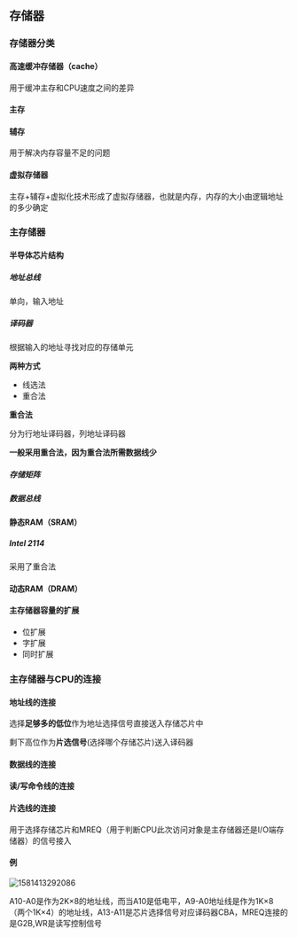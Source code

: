 ## 存储器

### 存储器分类

#### 高速缓冲存储器（cache）

用于缓冲主存和CPU速度之间的差异





#### 主存



#### 辅存

用于解决内存容量不足的问题





#### 虚拟存储器

主存+辅存+虚拟化技术形成了虚拟存储器，也就是内存，内存的大小由逻辑地址的多少确定







### 主存储器

#### 半导体芯片结构

##### 地址总线

单向，输入地址

##### 译码器

根据输入的地址寻找对应的存储单元

**两种方式**

* 线选法
* 重合法

**重合法**

分为行地址译码器，列地址译码器



**一般采用重合法，因为重合法所需数据线少**

##### 存储矩阵

##### 数据总线



#### 静态RAM（SRAM）

##### Intel 2114

采用了重合法



#### 动态RAM（DRAM）







#### 主存储器容量的扩展

* 位扩展
* 字扩展
* 同时扩展



### 主存储器与CPU的连接

#### 地址线的连接

选择**足够多的低位**作为地址选择信号直接送入存储芯片中

剩下高位作为**片选信号**(选择哪个存储芯片)送入译码器



#### 数据线的连接



#### 读/写命令线的连接



#### 片选线的连接

用于选择存储芯片和MREQ（用于判断CPU此次访问对象是主存储器还是I/O端存储器）的信号接入



#### 例

![1581413292086](E:\docsify\docs\计算机组成原理\assets\1581413292086.png)

A10-A0是作为2K×8的地址线，而当A10是低电平，A9-A0地址线是作为1K×8（两个1K×4）的地址线，A13-A11是芯片选择信号对应译码器CBA，MREQ连接的是G2B,WR是读写控制信号